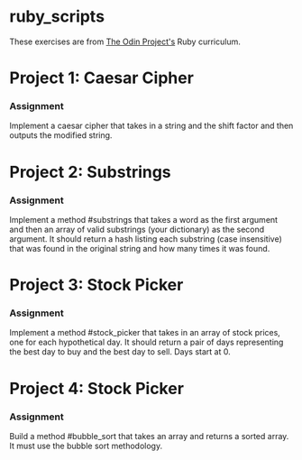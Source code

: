 # ruby_scripts
These exercises are from <a href="https://www.theodinproject.com/">The Odin Project's</a> Ruby curriculum.

<h1>Project 1: Caesar Cipher</h1>
<h3>Assignment</h3>
Implement a caesar cipher that takes in a string and the shift factor and then outputs the modified string.

<h1>Project 2: Substrings</h1>
<h3>Assignment</h3>
Implement a method #substrings that takes a word as the first argument and then an array of valid substrings (your dictionary) as the second argument. It should return a hash listing each substring (case insensitive) that was found in the original string and how many times it was found.

<h1>Project 3: Stock Picker</h1>
<h3>Assignment</h3>
Implement a method #stock_picker that takes in an array of stock prices, one for each hypothetical day. It should return a pair of days representing the best day to buy and the best day to sell. Days start at 0.

<h1>Project 4: Stock Picker</h1>
<h3>Assignment</h3>
Build a method #bubble_sort that takes an array and returns a sorted array. It must use the bubble sort methodology.
